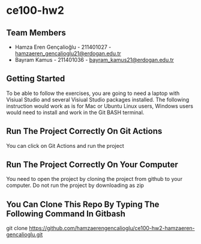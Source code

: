 # ce100-hw2
## Team Members

- Hamza Eren Gençalioğlu - 211401027 - hamzaeren_gencalioglu21@erdogan.edu.tr
- Bayram Kamus - 211401036 - bayram_kamus21@erdogan.edu.tr


## Getting Started

To be able to follow the exercises, you are going to need a laptop with Visiual Studio and several Visiual Studio packages installed. The following instruction would work as is for Mac or Ubuntu Linux users, Windows users would need to install and work in the Git BASH terminal.

## Run The Project Correctly On Git Actions

You can click on Git Actions and run the project

## Run The Project Correctly On Your Computer

You need to open the project by cloning the project from github to your computer. 
Do not run the project by downloading as zip

## You Can Clone This Repo By Typing The Following Command In Gitbash

git clone https://github.com/hamzaerengencalioglu/ce100-hw2-hamzaeren-gencalioglu.git
